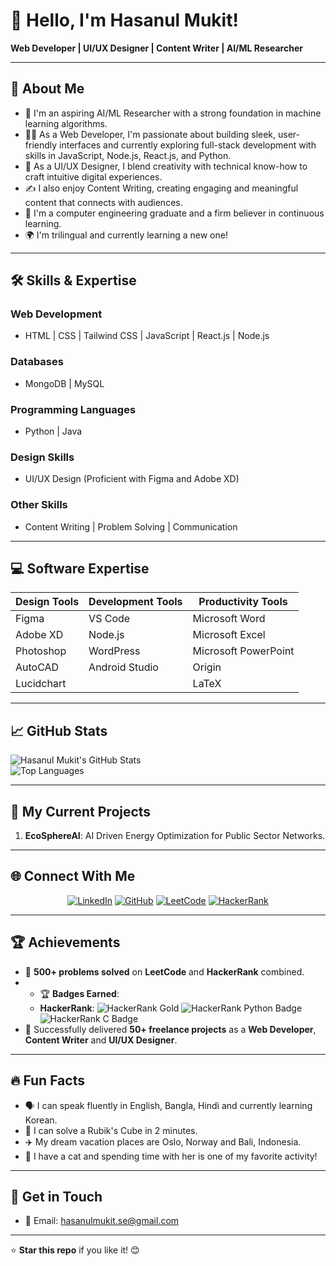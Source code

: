 # 👋 Hello, I'm Hasanul Mukit!  
**Web Developer | UI/UX Designer | Content Writer | AI/ML Researcher**

---

## 🌟 About Me  
- 🧠 I'm an aspiring AI/ML Researcher with a strong foundation in machine learning algorithms.
- 👨‍💻 As a Web Developer, I'm passionate about building sleek, user-friendly interfaces and currently exploring full-stack development with skills in JavaScript, Node.js, React.js, and Python.
- 🎨 As a UI/UX Designer, I blend creativity with technical know-how to craft intuitive digital experiences.
- ✍️ I also enjoy Content Writing, creating engaging and meaningful content that connects with audiences.
- 📘 I'm a computer engineering graduate and a firm believer in continuous learning.
- 🌍 I'm trilingual and currently learning a new one!

---

## 🛠️ Skills & Expertise  
### **Web Development**  
- HTML | CSS | Tailwind CSS | JavaScript | React.js | Node.js  
### **Databases**  
- MongoDB | MySQL  
### **Programming Languages**  
- Python | Java  
### **Design Skills**  
- UI/UX Design (Proficient with Figma and Adobe XD)  
### **Other Skills**  
- Content Writing | Problem Solving | Communication  

---

## 💻 Software Expertise  
| **Design Tools**   | **Development Tools** | **Productivity Tools**  |  
| ------------------- | --------------------- | ----------------------- |  
| Figma              | VS Code               | Microsoft Word          |  
| Adobe XD           | Node.js               | Microsoft Excel         |  
| Photoshop          | WordPress             | Microsoft PowerPoint    |  
| AutoCAD            | Android Studio        | Origin                  |  
| Lucidchart         |                       | LaTeX                   |  

---

## 📈 GitHub Stats  
![Hasanul Mukit's GitHub Stats](https://github-readme-stats.vercel.app/api?username=hasanulmukit&show_icons=true&theme=radical&hide=issues&count_private=true&include_all_commits=true)  
![Top Languages](https://github-readme-stats.vercel.app/api/top-langs/?username=hasanulmukit&layout=compact&theme=radical)

---

## 🌱 My Current Projects  
1. **EcoSphereAI**: AI Driven Energy Optimization for Public Sector Networks.  

---

## 🌐 Connect With Me  
<p align="center">
  <a href="https://www.linkedin.com/in/hasanul-mukit-b7a00117b/"><img src="https://img.shields.io/badge/-LinkedIn-blue?style=for-the-badge&logo=Linkedin&logoColor=white" alt="LinkedIn"></a>
  <a href="https://github.com/hasanulmukit"><img src="https://img.shields.io/badge/-GitHub-333?style=for-the-badge&logo=github&logoColor=white" alt="GitHub"></a>
  <a href="https://leetcode.com/u/hmukit/"><img src="https://img.shields.io/badge/-LeetCode-orange?style=for-the-badge&logo=LeetCode&logoColor=white" alt="LeetCode"></a>
  <a href="https://www.hackerrank.com/profile/hmukit_gub"><img src="https://img.shields.io/badge/-HackerRank-green?style=for-the-badge&logo=HackerRank&logoColor=white" alt="HackerRank"></a>
</p>

---

## 🏆 Achievements  
- 🏅 **500+ problems solved** on **LeetCode** and **HackerRank** combined.
- - 🏆 **Badges Earned**:  
  - **HackerRank**: <img src="https://img.shields.io/badge/Problem%20Solving-Gold-yellow?style=flat-square" alt="HackerRank Gold"> <img src="https://img.shields.io/badge/Python-Gold-yellow?style=flat-square" alt="HackerRank Python Badge"> <img src="https://img.shields.io/badge/C-Gold-yellow?style=flat-square" alt="HackerRank C Badge"> 
- 📝 Successfully delivered **50+ freelance projects** as a **Web Developer**, **Content Writer** and **UI/UX Designer**.

---

## 🔥 Fun Facts  
- 🗣️ I can speak fluently in English, Bangla, Hindi and currently learning Korean.
- 🧩 I can solve a Rubik's Cube in 2 minutes.
- ✈️ My dream vacation places are Oslo, Norway and Bali, Indonesia.
- 🐾 I have a cat and spending time with her is one of my favorite activity!  

---

## 📨 Get in Touch  
- 📧 Email: hasanulmukit.se@gmail.com  

---

⭐️ **Star this repo** if you like it! 😊
